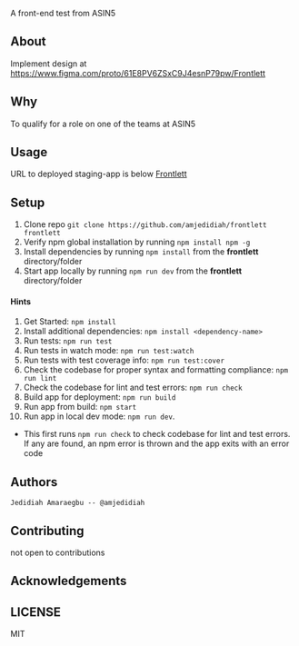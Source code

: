A front-end test from ASIN5

## About
Implement design at https://www.figma.com/proto/61E8PV6ZSxC9J4esnP79pw/Frontlett

## Why
To qualify for a role on one of the teams at ASIN5

## Usage
URL to deployed staging-app is below
[Frontlett](https://amjedidiah.github.io/frontlett/)

## Setup
1. Clone repo `git clone https://github.com/amjedidiah/frontlett frontlett`
2. Verify npm global installation by running `npm install npm -g`
3. Install dependencies by running `npm install` from the **frontlett** directory/folder
3. Start app locally by running `npm run dev` from the **frontlett** directory/folder

#### Hints
1. Get Started: `npm install`
2. Install additional dependencies: `npm install <dependency-name>`
3. Run tests: `npm run test`
4. Run tests in watch mode: `npm run test:watch`
5. Run tests with test coverage info: `npm run test:cover`
6. Check the codebase for proper syntax and formatting compliance: `npm run lint`
7. Check the codebase for lint and test errors: `npm run check`
8. Build app for deployment: `npm run build`
9. Run app from build: `npm start`
10. Run app in local dev mode: `npm run dev`. 
- This first runs `npm run check` to check codebase for lint and test errors. If any are found, an npm error is thrown and the app exits with an error code

## Authors

    Jedidiah Amaraegbu -- @amjedidiah

## Contributing
not open to contributions

## Acknowledgements

## LICENSE
MIT
